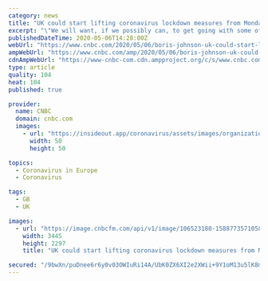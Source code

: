 ```yaml
---
category: news
title: "UK could start lifting coronavirus lockdown measures from Monday, PM says"
excerpt: "\"We will want, if we possibly can, to get going with some of these measures on Monday,\" Johnson told Parliament."
publishedDateTime: 2020-05-06T14:28:00Z
webUrl: "https://www.cnbc.com/2020/05/06/boris-johnson-uk-could-start-lifting-coronavirus-lockdown-from-monday.html"
ampWebUrl: "https://www.cnbc.com/amp/2020/05/06/boris-johnson-uk-could-start-lifting-coronavirus-lockdown-from-monday.html"
cdnAmpWebUrl: "https://www-cnbc-com.cdn.ampproject.org/c/s/www.cnbc.com/amp/2020/05/06/boris-johnson-uk-could-start-lifting-coronavirus-lockdown-from-monday.html"
type: article
quality: 104
heat: 104
published: true

provider:
  name: CNBC
  domain: cnbc.com
  images:
    - url: "https://insideout.app/coronavirus/assets/images/organizations/cnbc.com-50x50.jpg"
      width: 50
      height: 50

topics:
  - Coronavirus in Europe
  - Coronavirus

tags:
  - GB
  - UK

images:
  - url: "https://image.cnbcfm.com/api/v1/image/106523180-1588773571058gettyimages-1211915621.jpeg?v=1588773703"
    width: 3445
    height: 2297
    title: "UK could start lifting coronavirus lockdown measures from Monday, PM says"

secured: "/9bwXn/puDnee6r6y0v03OWIuRi14A/UbK0ZX6XI2e2XWii+9Y1oM13u5lK8mDktyh8EFY2Qn5vwu9yMucOqz0WLUjFisa2NrWN5jboMqtir/IORalBDtYUPiF6n0Bmc26Wegt5etMOjEqjc895EkpYnuxO1RSnSxM2qvp/LRoEHMlwYsJqGDXwlHk+b6BFxKDDtyYmoHb8KqyQSIPwFnXtSt59/4HS9iLNUHi3ChoLy5sGui2ZLxaoK7338tRdJA0LbxLZPcE0grRxrlNlEPgnGFrkZd9XcU/8RviCHpo0QwbKYPLvSm8FKJtvbZ8h7;O8ewrkeDAe51hB486DVROw=="
---
```


